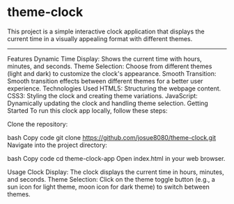 # theme-clock
This project is a simple interactive clock application that displays the current time in a visually appealing format with different themes.
_____
Features
Dynamic Time Display: Shows the current time with hours, minutes, and seconds.
Theme Selection: Choose from different themes (light and dark) to customize the clock's appearance.
Smooth Transition: Smooth transition effects between different themes for a better user experience.
Technologies Used
HTML5: Structuring the webpage content.
CSS3: Styling the clock and creating theme variations.
JavaScript: Dynamically updating the clock and handling theme selection.
Getting Started
To run this clock app locally, follow these steps:

Clone the repository:

bash
Copy code
git clone https://github.com/josue8080/theme-clock.git
Navigate into the project directory:

bash
Copy code
cd theme-clock-app
Open index.html in your web browser.

Usage
Clock Display: The clock displays the current time in hours, minutes, and seconds.
Theme Selection: Click on the theme toggle button (e.g., a sun icon for light theme, moon icon for dark theme) to switch between themes.
